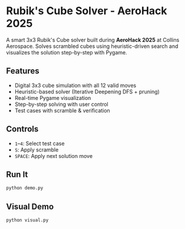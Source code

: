 # Rubik's Cube Solver - AeroHack 2025

A smart 3x3 Rubik's Cube solver built during **AeroHack 2025** at Collins Aerospace. Solves scrambled cubes using heuristic-driven search and visualizes the solution step-by-step with Pygame.

## Features
- Digital 3x3 cube simulation with all 12 valid moves
- Heuristic-based solver (Iterative Deepening DFS + pruning)
- Real-time Pygame visualization
- Step-by-step solving with user control
- Test cases with scramble & verification

## Controls
- `1`–`4`: Select test case  
- `S`: Apply scramble  
- `SPACE`: Apply next solution move


## Run It
```bash
python demo.py
```
## Visual Demo
```bash
python visual.py

